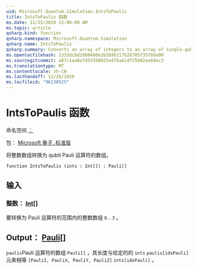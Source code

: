 ```yaml
---
uid: Microsoft.Quantum.Simulation.IntsToPaulis
title: IntsToPaulis 函数
ms.date: 11/25/2020 12:00:00 AM
ms.topic: article
qsharp.kind: function
qsharp.namespace: Microsoft.Quantum.Simulation
qsharp.name: IntsToPaulis
qsharp.summary: Converts an array of integers to an array of single-qubit Pauli operators.
ms.openlocfilehash: 2333dcbd2988480e2b2b9b217b26705f3578de00
ms.sourcegitcommit: a87c1aa8e7453360025e47ba614f25b02ea84ec3
ms.translationtype: MT
ms.contentlocale: zh-CN
ms.lasthandoff: 11/26/2020
ms.locfileid: "96230525"
---
```

# <a name="intstopaulis-function"></a>IntsToPaulis 函数

命名空间 [：](xref:Microsoft.Quantum.Simulation)

包： [Microsoft 量子. 标准版](https://nuget.org/packages/Microsoft.Quantum.Standard)


将整数数组转换为 qubit Pauli 运算符的数组。

```qsharp
function IntsToPaulis (ints : Int[]) : Pauli[]
```


## <a name="input"></a>输入

### <a name="ints--int"></a>整数： [Int](xref:microsoft.quantum.lang-ref.int)[]

要转换为 Pauli 运算符的范围内的整数数组 `0..3`  。



## <a name="output--pauli"></a>Output： [Pauli](xref:microsoft.quantum.lang-ref.pauli)[]

`paulis`Pauli 运算符的数组 `Pauli[]` ，其长度与给定的的 `ints` `paulis[idxPauli]` 元素相等 `[PauliI, PauliX, PauliY, PauliZ]` `ints[idxPauli]` 。